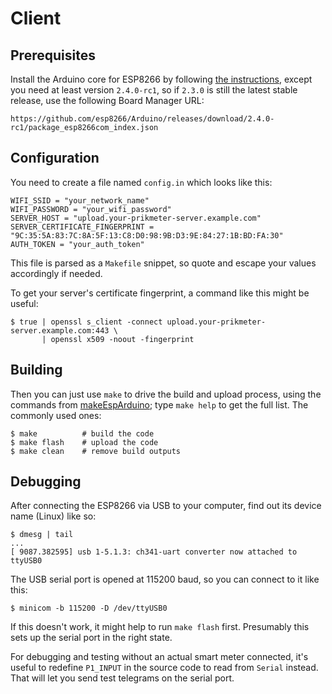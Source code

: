 Client
======

Prerequisites
-------------

Install the Arduino core for ESP8266 by following [the
instructions](https://github.com/esp8266/Arduino), except you need at least
version `2.4.0-rc1`, so if `2.3.0` is still the latest stable release, use the
following Board Manager URL:

    https://github.com/esp8266/Arduino/releases/download/2.4.0-rc1/package_esp8266com_index.json

Configuration
-------------

You need to create a file named `config.in` which looks like this:

    WIFI_SSID = "your_network_name"
    WIFI_PASSWORD = "your_wifi_password"
    SERVER_HOST = "upload.your-prikmeter-server.example.com"
    SERVER_CERTIFICATE_FINGERPRINT = "9C:35:5A:83:7C:8A:5F:13:C8:D0:98:9B:D3:9E:84:27:1B:BD:FA:30"
    AUTH_TOKEN = "your_auth_token"

This file is parsed as a `Makefile` snippet, so quote and escape your values
accordingly if needed.

To get your server's certificate fingerprint, a command like this might be
useful:

    $ true | openssl s_client -connect upload.your-prikmeter-server.example.com:443 \
           | openssl x509 -noout -fingerprint

Building
--------

Then you can just use `make` to drive the build and upload process, using the
commands from [makeEspArduino](https://github.com/plerup/makeEspArduino); type
`make help` to get the full list. The commonly used ones:

    $ make          # build the code
    $ make flash    # upload the code
    $ make clean    # remove build outputs

Debugging
---------

After connecting the ESP8266 via USB to your computer, find out its device name
(Linux) like so:

    $ dmesg | tail
    ...
    [ 9087.382595] usb 1-5.1.3: ch341-uart converter now attached to ttyUSB0

The USB serial port is opened at 115200 baud, so you can connect to it like
this:

    $ minicom -b 115200 -D /dev/ttyUSB0

If this doesn't work, it might help to run `make flash` first. Presumably this
sets up the serial port in the right state.

For debugging and testing without an actual smart meter connected, it's useful
to redefine `P1_INPUT` in the source code to read from `Serial` instead. That
will let you send test telegrams on the serial port.
